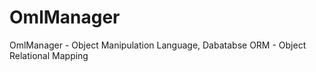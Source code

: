 OmlManager
==========

OmlManager - Object Manipulation Language, Dabatabse ORM - Object Relational Mapping
